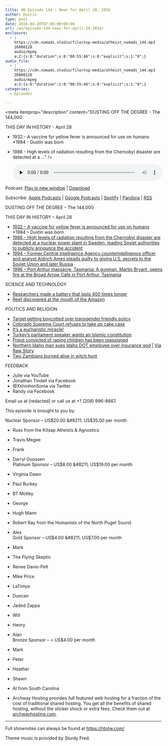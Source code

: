 ```yaml
---
title: AN Episode 144 – News for April 28, 2016
author: Dustin
type: post
date: 2016-04-28T07:00:00+00:00
url: /an/episode-144-news-for-april-28-2016/
enclosure:
  - |
    https://cdn.nomads.studio/file/nsp-media/atheist_nomads_144.mp3
    26800128
    audio/mpeg
    a:2:{s:8:"duration";s:8:"00:55:46";s:8:"explicit";s:1:"0";}
audio_file:
  - |
    https://cdn.nomads.studio/file/nsp-media/atheist_nomads_144.mp3
    26800128
    audio/mpeg
    a:2:{s:8:"duration";s:8:"00:55:46";s:8:"explicit";s:1:"0";}
categories:
  - Episodes

---
```

<div itemscope itemtype="http://schema.org/AudioObject">
  <meta itemprop="name" content=" episode 144 &#8211; News for April 28, 2016" />
  
  <meta itemprop="uploadDate" content="2016-04-28T01:00:00-06:00" />
  
  <meta itemprop="encodingFormat" content="audio/mpeg" />
  
  <meta itemprop="duration" content="PT55M46S" />
  
  <meta itemprop="description" content="DUSTING OFF THE DEGREE - The 144,000

THIS DAY IN HISTORY - April 28
* 1932 - A vaccine for yellow fever is announced for use on humans
*1984 - Dustin was born
* 1986 - High levels of radiation resulting from the Chernobyl disaster are detected at a ..." />
  
  <meta itemprop="contentUrl" content="https://dts.podtrac.com/redirect.mp3/cdn.nomads.studio/file/nsp-media/atheist_nomads_144.mp3" />
  
  <meta itemprop="contentSize" content="25.6" />
  </p> 
  
  <div class="powerpress_player" id="powerpress_player_8403">
    <audio class="wp-audio-shortcode" id="audio-5090-147" preload="none" style="width: 100%;" controls="controls"><source type="audio/mpeg" src="https://dts.podtrac.com/redirect.mp3/cdn.nomads.studio/file/nsp-media/atheist_nomads_144.mp3?_=147" /><a href="https://dts.podtrac.com/redirect.mp3/cdn.nomads.studio/file/nsp-media/atheist_nomads_144.mp3">https://dts.podtrac.com/redirect.mp3/cdn.nomads.studio/file/nsp-media/atheist_nomads_144.mp3</a></audio>
  </div>
</div>

<p class="powerpress_links powerpress_links_mp3">
  Podcast: <a href="https://dts.podtrac.com/redirect.mp3/cdn.nomads.studio/file/nsp-media/atheist_nomads_144.mp3" class="powerpress_link_pinw" target="_blank" title="Play in new window" onclick="return powerpress_pinw('https://htotw.com/?powerpress_pinw=5090-podcast');" rel="nofollow">Play in new window</a> | <a href="https://dts.podtrac.com/redirect.mp3/cdn.nomads.studio/file/nsp-media/atheist_nomads_144.mp3" class="powerpress_link_d" title="Download" rel="nofollow" download="atheist_nomads_144.mp3">Download</a>
</p>

<p class="powerpress_links powerpress_subscribe_links">
  Subscribe: <a href="https://podcasts.apple.com/us/podcast/humanists-take-on-the-world/id530050098?mt=2&ls=1" class="powerpress_link_subscribe powerpress_link_subscribe_itunes" target="_blank" title="Subscribe on Apple Podcasts" rel="nofollow">Apple Podcasts</a> | <a href="https://www.google.com/podcasts?feed=aHR0cDovL2F0aGVpc3Rub21hZHMubGlic3luLmNvbS9yc3M%3D" class="powerpress_link_subscribe powerpress_link_subscribe_googleplay" target="_blank" title="Subscribe on Google Podcasts" rel="nofollow">Google Podcasts</a> | <a href="https://open.spotify.com/show/3LzK2xZGike6Tc1GEMtMbr?si=LieN9SNuTpq96smuaUsH8A" class="powerpress_link_subscribe powerpress_link_subscribe_spotify" target="_blank" title="Subscribe on Spotify" rel="nofollow">Spotify</a> | <a href="https://www.pandora.com/podcast/atheist-nomads/PC:10122?corr=62071012&part=ug" class="powerpress_link_subscribe powerpress_link_subscribe_pandora" target="_blank" title="Subscribe on Pandora" rel="nofollow">Pandora</a> | <a href="https://htotw.com/feed/podcast/" class="powerpress_link_subscribe powerpress_link_subscribe_rss" target="_blank" title="Subscribe via RSS" rel="nofollow">RSS</a>
</p>

DUSTING OFF THE DEGREE &#8211; The 144,000

THIS DAY IN HISTORY &#8211; April 28  
* <a href="https://en.wikipedia.org/wiki/Yellow_fever" target="_blank" rel="noopener">1932 &#8211; A vaccine for yellow fever is announced for use on humans</a>  
*1984 &#8211; Dustin was born  
* <a href="https://en.wikipedia.org/wiki/Chernobyl_disaster" target="_blank" rel="noopener">1986 &#8211; High levels of radiation resulting from the Chernobyl disaster are detected at a nuclear power plant in Sweden, leading Soviet authorities to publicly announce the accident</a>  
* <a href="https://en.wikipedia.org/wiki/Aldrich_Ames" target="_blank" rel="noopener">1994 &#8211; Former Central Intelligence Agency counterintelligence officer and analyst Aldrich Ames pleads guilty to giving U.S. secrets to the Soviet Union and later Russia</a>  
* <a href="https://en.wikipedia.org/wiki/Port_Arthur_massacre_(Australia)" target="_blank" rel="noopener">1996 &#8211; Port Arthur massacre, Tasmania: A gunman, Martin Bryant, opens fire at the Broad Arrow Cafe in Port Arthur, Tasmania</a>

SCIENCE AND TECHNOLOGY  
* <a href="http://www.popsci.com/researchers-accidentally-make-batteries-last-400-times-longer" target="_blank" rel="noopener">Researchers made a battery that lasts 400 times longer</a>  
* <a href="http://www.latimes.com/science/sciencenow/la-sci-sn-coral-reef-amazon-river-20160422-story.html" target="_blank" rel="noopener">Reef discovered at the mouth of the Amazon</a>

POLITICS AND RELIGION  
* <a href="http://www.usatoday.com/story/money/2016/04/25/conservative-christian-group-boycotting-target-transgender-bathroom-policy/83491396/" target="_blank" rel="noopener">Target getting boycotted over transgender friendly policy</a>  
* <a href="http://bigstory.ap.org/article/bb2f13777d544f448bea486925296cf4/colorado-court-ruling-stands-baker-cant-cite-religion" target="_blank" rel="noopener">Colorado Supreme Court refuses to take up cake case</a>  
* <a href="http://www.ncregister.com/daily-news/polish-eucharistic-miracle-approved-by-bishop-amid-nations-1050th-anniversa/#ixzz46Ho6ojtR" target="_blank" rel="noopener">It’s a eucharistic miracle!</a>  
* <a href="https://www.rt.com/news/340937-turkey-secular-constitution-dropped/" target="_blank" rel="noopener">Turkey’s parliament speaker wants an Islamic constitution</a>  
* <a href="http://www.thedailybeast.com/articles/2016/04/24/the-vatican-just-put-a-convicted-rapist-back-in-a-parish.html" target="_blank" rel="noopener">Priest convicted of raping children has been reassigned</a>  
* <a href="http://www.cdapress.com/news/local_news/article_1dc11a47-6afe-5fe6-b9a9-eb94a480c5d0.html" target="_blank" rel="noopener">Northern Idaho man sues Idaho DOT employee over insurance god</a> | <a href="http://www.rawstory.com/2016/04/religious-man-slaps-dmv-worker-with-6-6m-religious-suit-for-forcing-him-to-submit-to-an-insurance-god/" target="_blank" rel="noopener">Via Raw Story</a>  
* <a href="http://foreignpolicy.com/2016/04/20/after-mysterious-ritual-killings-two-zambians-burned-alive-in-witch-hunt/" target="_blank" rel="noopener">Two Zambians burned alive in witch hunt</a>

FEEDBACK

* Julie via YouTube  
* Jonathan Tindell via Facebook  
* @XshinhonSoma via Twitter  
* Randy via Facebook

Email us at [redacted] or call us at +1 (208) 996-8667.

This episode is brought to you by:

Nuclear Sponsor &#8211; US$20.00 &#8211; US$35.00 per month  
* Russ from the Kitsap Atheists & Agnostics  
* Travis Megee  
* Frank  
* Darryl Goossen  
Platinum Sponsor &#8211; US$8.00 &#8211; US$19.00 per month  
* Virginia Dawn  
* Paul Burkey  
* BT Motley  
* George  
* Hugh Mann  
* Robert Ray from the Humanists of the North Puget Sound  
* Alex  
Gold Sponsor &#8211; US$4.00 &#8211; US$7.00 per month  
* Mark  
* The Flying Skeptic  
* Renee Davis-Pelt  
* Mike Price  
* LaTonya  
* Duncan  
* Jaded Zappa  
* Will  
* Henry  
* Alan  
Bronze Sponsor &#8211; < US$4.00 per month  
* Mark  
* Peter  
* Heather  
* Shawn  
* Al from South Carolina

* Archway Hosting provides full featured web hosting for a fraction of the cost of traditional shared hosting. You get all the benefits of shared hosting, without the sticker shock or extra fees. Check them out at <a href="http://archwayhosting.com/" target="_blank" rel="noopener">archwayhosting.com</a>.

<hr width="500" />

Full shownotes can always be found at <https://htotw.com/>  

Theme music is provided by Sturdy Fred.